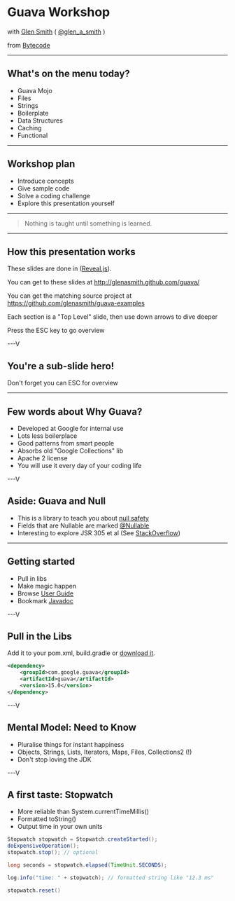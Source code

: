 # Guava Workshop


with [Glen Smith](http://blogs.bytecode.com.au/glen)  ( [@glen_a_smith](http://twitter.com/glen_a_smith) )

from [Bytecode](http://www.bytecode.com.au/)



---

## What's on the menu today?

* Guava Mojo
* Files
* Strings
* Boilerplate
* Data Structures
* Caching 
* Functional

---

## Workshop plan

* Introduce concepts
* Give sample code
* Solve a coding challenge
* Explore this presentation yourself

---

> Nothing is taught until something is learned.

---

## How this presentation works

These slides are done in ([Reveal.js](http://lab.hakim.se/reveal-js/#/)).

You can get to these slides at http://glenasmith.github.com/guava/

You can get the matching source project at https://github.com/glenasmith/guava-examples

Each section is a "Top Level" slide, then use down arrows to dive deeper

Press the ESC key to go overview

---V

<section data-background="#00ff00">
<h1>You're a sub-slide hero!</h1>
<p>Don't forget you can ESC for overview</p>
</section>

---

## Few words about Why Guava?

* Developed at Google for internal use
* Lots less boilerplace
* Good patterns from smart people
* Absorbs old "Google Collections" lib
* Apache 2 license
* You will use it every day of your coding life

---V

## Aside: Guava and Null

* This is a library to teach you about [null safety](https://code.google.com/p/guava-libraries/wiki/UsingAndAvoidingNullExplained)
* Fields that are Nullable are marked [@Nullable](https://code.google.com/p/google-guice/wiki/UseNullable)
* Interesting to explore JSR 305 et al (See [StackOverflow](http://stackoverflow.com/questions/4963300/which-notnull-java-annotation-should-i-use))

---

## Getting started

* Pull in libs
* Make magic happen
* Browse [User Guide](https://code.google.com/p/guava-libraries/wiki/GuavaExplained)
* Bookmark [Javadoc](http://docs.guava-libraries.googlecode.com/git-history/release/javadoc/index.html)

---V

## Pull in the Libs

Add it to your pom.xml, build.gradle or [download it](https://code.google.com/p/guava-libraries/).


```xml
<dependency>
    <groupId>com.google.guava</groupId>
    <artifactId>guava</artifactId>
    <version>15.0</version>
</dependency>
```

---V

## Mental Model: Need to Know

* Pluralise things for instant happiness
* Objects, Strings, Lists, Iterators, Maps, Files, Collections2 (!)
* Don't stop loving the JDK


---V

## A first taste: Stopwatch

* More reliable than System.currentTimeMillis()
* Formatted toString()
* Output time in your own units

```java
Stopwatch stopwatch = Stopwatch.createStarted();
doExpensiveOperation();
stopwatch.stop(); // optional

long seconds = stopwatch.elapsed(TimeUnit.SECONDS);

log.info("time: " + stopwatch); // formatted string like "12.3 ms"

stopwatch.reset()
```
